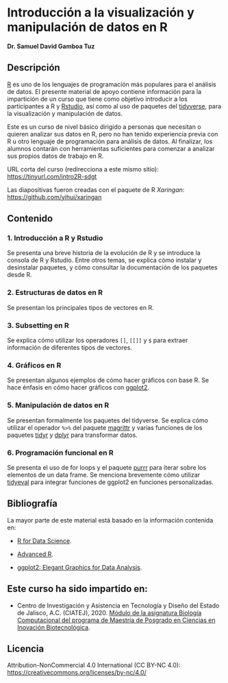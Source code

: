 
# Introducción a la visualización y manipulación de datos en R
**Dr. Samuel David Gamboa Tuz**

## Descripción

[R](https://www.r-project.org/) es uno de los lenguajes de programación más populares para el análisis de datos.
El presente material de apoyo contiene información para la impartición de un curso
que tiene como objetivo introducir a los participantes a R y [Rstudio](https://rstudio.com/), así como al
uso de paquetes del [tidyverse](https://www.tidyverse.org/), para la visualización y manipulación de datos.

Este es un curso de nivel básico dirigido a personas que necesitan o quieren analizar
sus datos en R, pero no han tenido experiencia previa con R u otro lenguaje
de programación para análisis de datos. Al finalizar, los alumnos contarán con
herramientas suficientes para comenzar a analizar sus propios datos de trabajo
en R.

URL corta del curso (redirecciona a este mismo sitio): https://tinyurl.com/intro2R-sdgt

Las diapositivas fueron creadas con el paquete de R *Xaringan*: https://github.com/yihui/xaringan


## Contenido

### 1. Introducción a R y Rstudio
Se presenta una breve historia de la evolución de R y se introduce la consola
de R y Rstudio. Entre otros temas, se explica cómo instalar y desinstalar paquetes,
y cómo consultar la documentación de los paquetes desde R.

### 2. Estructuras de datos en R
Se presentan los principales tipos de vectores en R.

### 3. Subsetting en R
Se explica cómo utilizar los operadores `[]`, `[[]]` y `$` para extraer información
de diferentes tipos de vectores.

### 4. Gráficos en R
Se presentan algunos ejemplos de cómo hacer gráficos con base R. Se hace énfasis
en cómo hacer gráficos con [ggplot2](https://ggplot2.tidyverse.org/).

### 5. Manipulación de datos en R
Se presentan formalmente los paquetes del tidyverse. Se explica cómo utilizar
el operador `%>%` del paquete [magrittr](https://magrittr.tidyverse.org/) y varias funciones de los paquetes
[tidyr](https://tidyr.tidyverse.org/) y [dplyr](https://dplyr.tidyverse.org/) para transformar datos.

### 6. Programación funcional en R
Se presenta el uso de for loops y el paquete [purrr](https://purrr.tidyverse.org/) para iterar sobre los
elementos de un data frame. Se menciona brevemente cómo utilizar [tidyeval](https://tidyeval.tidyverse.org/) para integrar funciones de ggplot2 en funciones personalizadas.

## Bibliografía

La mayor parte de este material está basado en la información contenida en:

+ [R for Data Science](https://r4ds.had.co.nz/).

+ [Advanced R](https://adv-r.hadley.nz/).

+ [ggplot2: Elegant Graphics for Data Analysis](https://ggplot2-book.org/).

## Este curso ha sido impartido en:

+ Centro de Investigación y Asistencia en Tecnología y Diseño del Estado de Jalisco, A.C. (CIATEJ), 2020. [Módulo de la asignatura Biología Computacional del programa de Maestría de Posgrado en Ciencias en Inovación Biotecnológica](https://github.com/sdgamboa/certificates/blob/master/CONSTANCIA_CIATEJ_2020_CURSO_R.pdf).

## Licencia

Attribution-NonCommercial 4.0 International (CC BY-NC 4.0): https://creativecommons.org/licenses/by-nc/4.0/



